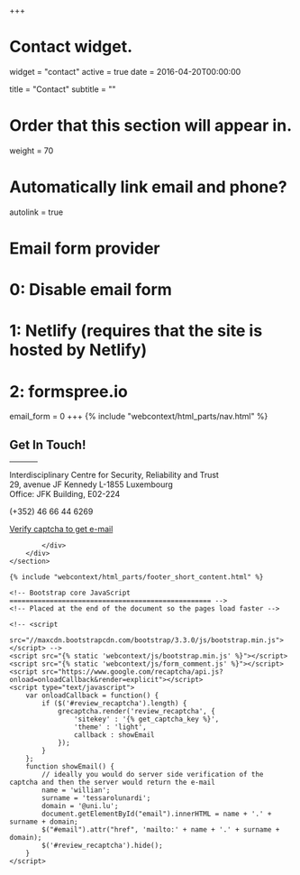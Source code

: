 +++
# Contact widget.
widget = "contact"
active = true
date = 2016-04-20T00:00:00

title = "Contact"
subtitle = ""

# Order that this section will appear in.
weight = 70

# Automatically link email and phone?
autolink = true

# Email form provider
#   0: Disable email form
#   1: Netlify (requires that the site is hosted by Netlify)
#   2: formspree.io
email_form = 0
+++
	{% include "webcontext/html_parts/nav.html" %}

<section class="py-5 container" id="contact">
		<div class="row">
			<div class="col-lg-8 mx-auto text-center">
				<h2 class="section-heading">Get In Touch!</h2>
				<hr style="max-width: 50px; border-width: 3px; border-color: #f05f40;" class="my-4">
				<p class="mb-5">
					Interdisciplinary Centre for Security, Reliability and Trust
					</br>
					29, avenue JF Kennedy L-1855 Luxembourg
					</br>
					Office: JFK Building, E02-224
				</p>
			</div>
		</div>
		<div class="row">
			<div class="col-lg-4 ml-auto text-center">
				<i class="fa fa-phone fa-3x mb-3 sr-contact"></i>
				<p>(+352) 46 66 44 6269</p>
			</div>
			<div class="col-lg-4 mr-auto text-center">
				<i class="fa fa-envelope fa-3x mb-3 sr-contact"></i>
				<div class="container">
					<div id="review_recaptcha"></div>
					<a id="email" href="#">Verify captcha to get e-mail</a>
				</div>

			</div>
		</div>
	</section>

	{% include "webcontext/html_parts/footer_short_content.html" %}

	<!-- Bootstrap core JavaScript
    ================================================== -->
	<!-- Placed at the end of the document so the pages load faster -->
<script src="https://ajax.googleapis.com/ajax/libs/jquery/1.12.4/jquery.min.js"></script>
	<!-- <script
		src="//maxcdn.bootstrapcdn.com/bootstrap/3.3.0/js/bootstrap.min.js"></script> -->
	<script src="{% static 'webcontext/js/bootstrap.min.js' %}"></script>
	<script src="{% static 'webcontext/js/form_comment.js' %}"></script>
	<script src="https://www.google.com/recaptcha/api.js?onload=onloadCallback&render=explicit"></script>
	<script type="text/javascript">
		var onloadCallback = function() {
			if ($('#review_recaptcha').length) {
				grecaptcha.render('review_recaptcha', {
					'sitekey' : '{% get_captcha_key %}',
					'theme' : 'light',
					callback : showEmail
				});
			}
		};
		function showEmail() {
			// ideally you would do server side verification of the captcha and then the server would return the e-mail
			name = 'willian';
			surname = 'tessarolunardi';
			domain = '@uni.lu';
			document.getElementById("email").innerHTML = name + '.' + surname + domain;
			$("#email").attr("href", 'mailto:' + name + '.' + surname + domain);
			$('#review_recaptcha').hide();
		}
	</script>